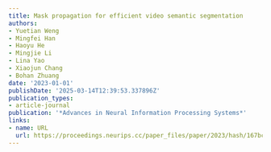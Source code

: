 ```yaml
---
title: Mask propagation for efficient video semantic segmentation
authors:
- Yuetian Weng
- Mingfei Han
- Haoyu He
- Mingjie Li
- Lina Yao
- Xiaojun Chang
- Bohan Zhuang
date: '2023-01-01'
publishDate: '2025-03-14T12:39:53.337896Z'
publication_types:
- article-journal
publication: '*Advances in Neural Information Processing Systems*'
links:
- name: URL
  url: https://proceedings.neurips.cc/paper_files/paper/2023/hash/167bcf2af2cd08fcf75b932022db0311-Abstract-Conference.html
---
```

